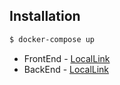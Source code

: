 ## Installation

```bash
$ docker-compose up
```


- FrontEnd - [LocalLink](http://localhost:3000)
- BackEnd - [LocalLink](http://localhost:3001)
